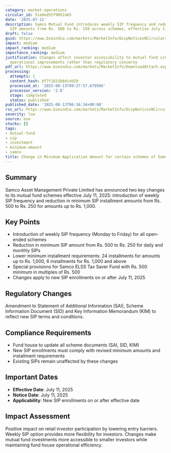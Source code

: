 ```yaml
---
category: market-operations
circular_id: 51a9ed55f9052a65
date: '2025-07-11'
description: Samco Mutual Fund introduces weekly SIP frequency and reduces minimum
  SIP amounts from Rs. 500 to Rs. 250 across schemes, effective July 11, 2025.
draft: false
guid: https://www.bseindia.com/markets/MarketInfo/DispNoticesNCirculars.aspx?Noticeid={F96E9DD7-3ED0-4000-BCF6-AC627A358B5D}&noticeno=20250813-2&dt=08/13/2025&icount=2&totcount=19&flag=0
impact: medium
impact_ranking: medium
importance_ranking: medium
justification: Changes affect investor accessibility to mutual fund schemes but are
  operational improvements rather than regulatory concerns
pdf_url: https://www.bseindia.com/markets/MarketInfo/DownloadAttach.aspx?id=20250813-2&attachedId=b4565380-8c97-4961-9365-052a12a6f6d8
processing:
  attempts: 1
  content_hash: 8f7f1831b8dcdd29
  processed_at: '2025-08-13T09:27:57.679566'
  processor_version: '2.0'
  stage: completed
  status: published
published_date: '2025-08-13T06:34:34+00:00'
rss_url: https://www.bseindia.com/markets/MarketInfo/DispNoticesNCirculars.aspx?Noticeid={F96E9DD7-3ED0-4000-BCF6-AC627A358B5D}&noticeno=20250813-2&dt=08/13/2025&icount=2&totcount=19&flag=0
severity: low
source: bse
stocks: []
tags:
- mutual-fund
- sip
- investment
- minimum-amount
- samco
title: Change in Minimum Application Amount for certain schemes of Samco Mutual Fund
---
```


## Summary

Samco Asset Management Private Limited has announced two key changes to its mutual fund schemes effective July 11, 2025: introduction of weekly SIP frequency and reduction in minimum SIP installment amounts from Rs. 500 to Rs. 250 for amounts up to Rs. 1,000.

## Key Points

- Introduction of weekly SIP frequency (Monday to Friday) for all open-ended schemes
- Reduction in minimum SIP amount from Rs. 500 to Rs. 250 for daily and monthly SIPs
- Lower minimum installment requirements: 24 installments for amounts up to Rs. 1,000, 6 installments for Rs. 1,000 and above
- Special provisions for Samco ELSS Tax Saver Fund with Rs. 500 minimum in multiples of Rs. 500
- Changes apply to new SIP enrollments on or after July 11, 2025

## Regulatory Changes

Amendment to Statement of Additional Information (SAI), Scheme Information Document (SID) and Key Information Memorandum (KIM) to reflect new SIP terms and conditions.

## Compliance Requirements

- Fund house to update all scheme documents (SAI, SID, KIM)
- New SIP enrollments must comply with revised minimum amounts and installment requirements
- Existing SIPs remain unaffected by these changes

## Important Dates

- **Effective Date**: July 11, 2025
- **Notice Date**: July 11, 2025
- **Applicability**: New SIP enrollments on or after effective date

## Impact Assessment

Positive impact on retail investor participation by lowering entry barriers. Weekly SIP option provides more flexibility for investors. Changes make mutual fund investments more accessible to smaller investors while maintaining fund house operational efficiency.